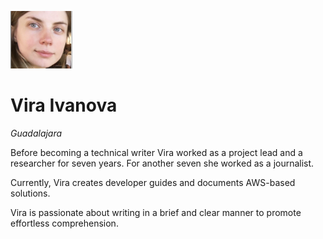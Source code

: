 ![Vira Ivanova](images/vira_small.png)

# Vira Ivanova
_Guadalajara_
  
Before becoming a technical writer Vira worked as a project lead and a researcher for seven years. For another seven she worked as a journalist.

Currently, Vira creates developer guides and documents AWS-based solutions.

Vira is passionate about writing in a brief and clear manner to promote effortless comprehension.
